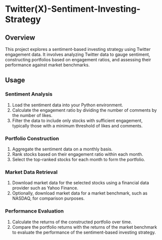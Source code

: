 # Twitter(X)-Sentiment-Investing-Strategy

## Overview
This project explores a sentiment-based investing strategy using Twitter engagement data. It involves analyzing Twitter data to gauge sentiment, constructing portfolios based on engagement ratios, and assessing their performance against market benchmarks.

## Usage

### Sentiment Analysis
1. Load the sentiment data into your Python environment.
2. Calculate the engagement ratio by dividing the number of comments by the number of likes.
3. Filter the data to include only stocks with sufficient engagement, typically those with a minimum threshold of likes and comments.

### Portfolio Construction
1. Aggregate the sentiment data on a monthly basis.
2. Rank stocks based on their engagement ratio within each month.
3. Select the top-ranked stocks for each month to form the portfolio.

### Market Data Retrieval
1. Download market data for the selected stocks using a financial data provider such as Yahoo Finance.
2. Optionally, download market data for a market benchmark, such as NASDAQ, for comparison purposes.

### Performance Evaluation
1. Calculate the returns of the constructed portfolio over time.
2. Compare the portfolio returns with the returns of the market benchmark to evaluate the performance of the sentiment-based investing strategy.

